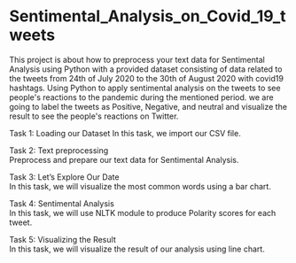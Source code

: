 # Sentimental_Analysis_on_Covid_19_tweets
This project is about how to preprocess your text data for Sentimental Analysis using Python with a provided dataset consisting of data related to the tweets from 24th of July 2020 to the 30th of August 2020 with covid19 hashtags.
Using Python to apply sentimental analysis on the tweets to see people's reactions to the pandemic during the mentioned period. we are going to label the tweets as Positive, Negative, and neutral and visualize the result to see the people's reactions on Twitter.

Task 1: Loading our Dataset 
 In this task, we import our CSV file.

Task 2: Text preprocessing     
 Preprocess and prepare our text data for Sentimental Analysis.

Task 3: Let’s Explore Our Date    
 In this task, we will visualize the most common words using a bar chart.

Task 4:  Sentimental Analysis    
 In this task, we will use NLTK module to produce Polarity scores for each tweet.

Task 5:  Visualizing the Result    
 In this task, we will visualize the result of our analysis using line chart.    
